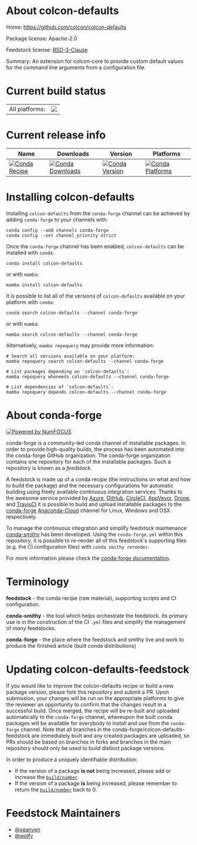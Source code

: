 About colcon-defaults
=====================

Home: https://github.com/colcon/colcon-defaults

Package license: Apache-2.0

Feedstock license: [BSD-3-Clause](https://github.com/conda-forge/colcon-defaults-feedstock/blob/main/LICENSE.txt)

Summary: An extension for colcon-core to provide custom default
values for the command line arguments from a configuration file.


Current build status
====================


<table><tr><td>All platforms:</td>
    <td>
      <a href="https://dev.azure.com/conda-forge/feedstock-builds/_build/latest?definitionId=8113&branchName=main">
        <img src="https://dev.azure.com/conda-forge/feedstock-builds/_apis/build/status/colcon-defaults-feedstock?branchName=main">
      </a>
    </td>
  </tr>
</table>

Current release info
====================

| Name | Downloads | Version | Platforms |
| --- | --- | --- | --- |
| [![Conda Recipe](https://img.shields.io/badge/recipe-colcon--defaults-green.svg)](https://anaconda.org/conda-forge/colcon-defaults) | [![Conda Downloads](https://img.shields.io/conda/dn/conda-forge/colcon-defaults.svg)](https://anaconda.org/conda-forge/colcon-defaults) | [![Conda Version](https://img.shields.io/conda/vn/conda-forge/colcon-defaults.svg)](https://anaconda.org/conda-forge/colcon-defaults) | [![Conda Platforms](https://img.shields.io/conda/pn/conda-forge/colcon-defaults.svg)](https://anaconda.org/conda-forge/colcon-defaults) |

Installing colcon-defaults
==========================

Installing `colcon-defaults` from the `conda-forge` channel can be achieved by adding `conda-forge` to your channels with:

```
conda config --add channels conda-forge
conda config --set channel_priority strict
```

Once the `conda-forge` channel has been enabled, `colcon-defaults` can be installed with `conda`:

```
conda install colcon-defaults
```

or with `mamba`:

```
mamba install colcon-defaults
```

It is possible to list all of the versions of `colcon-defaults` available on your platform with `conda`:

```
conda search colcon-defaults --channel conda-forge
```

or with `mamba`:

```
mamba search colcon-defaults --channel conda-forge
```

Alternatively, `mamba repoquery` may provide more information:

```
# Search all versions available on your platform:
mamba repoquery search colcon-defaults --channel conda-forge

# List packages depending on `colcon-defaults`:
mamba repoquery whoneeds colcon-defaults --channel conda-forge

# List dependencies of `colcon-defaults`:
mamba repoquery depends colcon-defaults --channel conda-forge
```


About conda-forge
=================

[![Powered by
NumFOCUS](https://img.shields.io/badge/powered%20by-NumFOCUS-orange.svg?style=flat&colorA=E1523D&colorB=007D8A)](https://numfocus.org)

conda-forge is a community-led conda channel of installable packages.
In order to provide high-quality builds, the process has been automated into the
conda-forge GitHub organization. The conda-forge organization contains one repository
for each of the installable packages. Such a repository is known as a *feedstock*.

A feedstock is made up of a conda recipe (the instructions on what and how to build
the package) and the necessary configurations for automatic building using freely
available continuous integration services. Thanks to the awesome service provided by
[Azure](https://azure.microsoft.com/en-us/services/devops/), [GitHub](https://github.com/),
[CircleCI](https://circleci.com/), [AppVeyor](https://www.appveyor.com/),
[Drone](https://cloud.drone.io/welcome), and [TravisCI](https://travis-ci.com/)
it is possible to build and upload installable packages to the
[conda-forge](https://anaconda.org/conda-forge) [Anaconda-Cloud](https://anaconda.org/)
channel for Linux, Windows and OSX respectively.

To manage the continuous integration and simplify feedstock maintenance
[conda-smithy](https://github.com/conda-forge/conda-smithy) has been developed.
Using the ``conda-forge.yml`` within this repository, it is possible to re-render all of
this feedstock's supporting files (e.g. the CI configuration files) with ``conda smithy rerender``.

For more information please check the [conda-forge documentation](https://conda-forge.org/docs/).

Terminology
===========

**feedstock** - the conda recipe (raw material), supporting scripts and CI configuration.

**conda-smithy** - the tool which helps orchestrate the feedstock.
                   Its primary use is in the construction of the CI ``.yml`` files
                   and simplify the management of *many* feedstocks.

**conda-forge** - the place where the feedstock and smithy live and work to
                  produce the finished article (built conda distributions)


Updating colcon-defaults-feedstock
==================================

If you would like to improve the colcon-defaults recipe or build a new
package version, please fork this repository and submit a PR. Upon submission,
your changes will be run on the appropriate platforms to give the reviewer an
opportunity to confirm that the changes result in a successful build. Once
merged, the recipe will be re-built and uploaded automatically to the
`conda-forge` channel, whereupon the built conda packages will be available for
everybody to install and use from the `conda-forge` channel.
Note that all branches in the conda-forge/colcon-defaults-feedstock are
immediately built and any created packages are uploaded, so PRs should be based
on branches in forks and branches in the main repository should only be used to
build distinct package versions.

In order to produce a uniquely identifiable distribution:
 * If the version of a package **is not** being increased, please add or increase
   the [``build/number``](https://docs.conda.io/projects/conda-build/en/latest/resources/define-metadata.html#build-number-and-string).
 * If the version of a package **is** being increased, please remember to return
   the [``build/number``](https://docs.conda.io/projects/conda-build/en/latest/resources/define-metadata.html#build-number-and-string)
   back to 0.

Feedstock Maintainers
=====================

* [@seanyen](https://github.com/seanyen/)
* [@wolfv](https://github.com/wolfv/)

